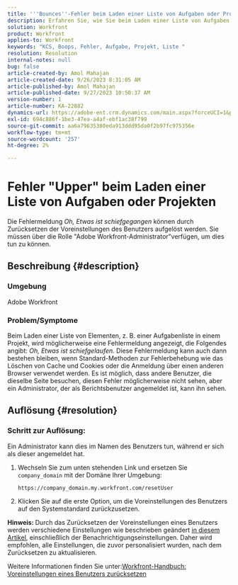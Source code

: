 ```yaml
---
title: '''Bounces''-Fehler beim Laden einer Liste von Aufgaben oder Projekten'''
description: Erfahren Sie, wie Sie beim Laden einer Liste von Aufgaben oder Projekten in Adobe Workfront den Fehler "UUB"beheben können. Setzen Sie die Voreinstellungen des Benutzers zurück.
solution: Workfront
product: Workfront
applies-to: Workfront
keywords: "KCS, Boops, Fehler, Aufgabe, Projekt, Liste "
resolution: Resolution
internal-notes: null
bug: false
article-created-by: Amol Mahajan
article-created-date: 9/26/2023 8:31:05 AM
article-published-by: Amol Mahajan
article-published-date: 9/27/2023 10:50:37 AM
version-number: 1
article-number: KA-22882
dynamics-url: https://adobe-ent.crm.dynamics.com/main.aspx?forceUCI=1&pagetype=entityrecord&etn=knowledgearticle&id=306dbe03-475c-ee11-be6f-6045bd006079
exl-id: 694c886f-1be3-47ea-a4af-ebf1ac38f799
source-git-commit: aa6a79635380eda913ddd95da0f2b97fc975356e
workflow-type: tm+mt
source-wordcount: '257'
ht-degree: 2%

---
```


# Fehler &quot;Upper&quot; beim Laden einer Liste von Aufgaben oder Projekten


Die Fehlermeldung *Oh, Etwas ist schiefgegangen* können durch Zurücksetzen der Voreinstellungen des Benutzers aufgelöst werden. Sie müssen über die Rolle &quot;Adobe Workfront-Administrator&quot;verfügen, um dies tun zu können.

## Beschreibung {#description}


### <b>Umgebung</b>

Adobe Workfront

### <b>Problem/Symptome</b>

Beim Laden einer Liste von Elementen, z. B. einer Aufgabenliste in einem Projekt, wird möglicherweise eine Fehlermeldung angezeigt, die Folgendes angibt: *Oh, Etwas ist schiefgelaufen.* Diese Fehlermeldung kann auch dann bestehen bleiben, wenn Standard-Methoden zur Fehlerbehebung wie das Löschen von Cache und Cookies oder die Anmeldung über einen anderen Browser verwendet werden. Es ist möglich, dass andere Benutzer, die dieselbe Seite besuchen, diesen Fehler möglicherweise nicht sehen, aber ein Administrator, der als Berichtsbenutzer angemeldet ist, kann ihn sehen.


## Auflösung {#resolution}


### Schritt zur Auflösung:

Ein Administrator kann dies im Namen des Benutzers tun, während er sich als dieser angemeldet hat.

1. Wechseln Sie zum unten stehenden Link und ersetzen Sie `company_domain` mit der Domäne Ihrer Umgebung:

   `https://company_domain.my.workfront.com/resetUser`
2. Klicken Sie auf die erste Option, um die Voreinstellungen des Benutzers auf den Systemstandard zurückzusetzen.


<b>Hinweis: </b>Durch das Zurücksetzen der Voreinstellungen eines Benutzers werden verschiedene Einstellungen wie beschrieben geändert [in diesem Artikel](https://experienceleague.adobe.com/docs/workfront/using/administration-and-setup/add-users/create-manage-users/reset-a-users-preferences.html), einschließlich der Benachrichtigungseinstellungen. Daher wird empfohlen, alle Einstellungen, die zuvor personalisiert wurden, nach dem Zurücksetzen zu aktualisieren.

Weitere Informationen finden Sie unter:[Workfront-Handbuch: Voreinstellungen eines Benutzers zurücksetzen](https://experienceleague.adobe.com/docs/workfront/using/administration-and-setup/add-users/create-manage-users/reset-a-users-preferences.html)

